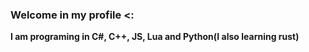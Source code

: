 ### Welcome in my profile <:

**I am programing in C#, C++, JS, Lua and Python(I also learning rust)**


